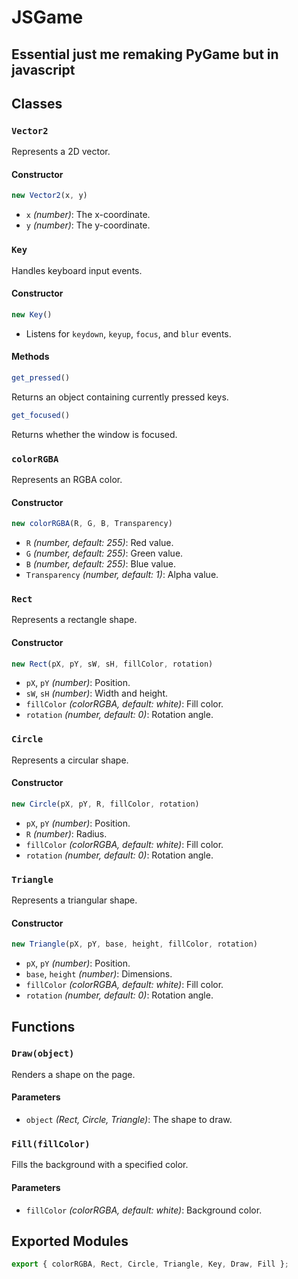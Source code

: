 # JSGame
## Essential just me remaking PyGame but in javascript

## Classes

### `Vector2`
Represents a 2D vector.

#### Constructor
```js
new Vector2(x, y)
```
- `x` *(number)*: The x-coordinate.
- `y` *(number)*: The y-coordinate.

### `Key`
Handles keyboard input events.

#### Constructor
```js
new Key()
```
- Listens for `keydown`, `keyup`, `focus`, and `blur` events.

#### Methods
```js
get_pressed()
```
Returns an object containing currently pressed keys.

```js
get_focused()
```
Returns whether the window is focused.

### `colorRGBA`
Represents an RGBA color.

#### Constructor
```js
new colorRGBA(R, G, B, Transparency)
```
- `R` *(number, default: 255)*: Red value.
- `G` *(number, default: 255)*: Green value.
- `B` *(number, default: 255)*: Blue value.
- `Transparency` *(number, default: 1)*: Alpha value.

### `Rect`
Represents a rectangle shape.

#### Constructor
```js
new Rect(pX, pY, sW, sH, fillColor, rotation)
```
- `pX`, `pY` *(number)*: Position.
- `sW`, `sH` *(number)*: Width and height.
- `fillColor` *(colorRGBA, default: white)*: Fill color.
- `rotation` *(number, default: 0)*: Rotation angle.

### `Circle`
Represents a circular shape.

#### Constructor
```js
new Circle(pX, pY, R, fillColor, rotation)
```
- `pX`, `pY` *(number)*: Position.
- `R` *(number)*: Radius.
- `fillColor` *(colorRGBA, default: white)*: Fill color.
- `rotation` *(number, default: 0)*: Rotation angle.

### `Triangle`
Represents a triangular shape.

#### Constructor
```js
new Triangle(pX, pY, base, height, fillColor, rotation)
```
- `pX`, `pY` *(number)*: Position.
- `base`, `height` *(number)*: Dimensions.
- `fillColor` *(colorRGBA, default: white)*: Fill color.
- `rotation` *(number, default: 0)*: Rotation angle.

## Functions

### `Draw(object)`
Renders a shape on the page.

#### Parameters
- `object` *(Rect, Circle, Triangle)*: The shape to draw.

### `Fill(fillColor)`
Fills the background with a specified color.

#### Parameters
- `fillColor` *(colorRGBA, default: white)*: Background color.

## Exported Modules
```js
export { colorRGBA, Rect, Circle, Triangle, Key, Draw, Fill };
